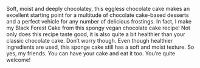 Soft, moist and deeply chocolatey, this eggless chocolate cake makes an excellent starting point for a multitude of chocolate cake-based desserts and a perfect vehicle for any number of delicious frostings. In fact, I make my Black Forest Cake from this spongy vegan chocolate cake recipe!
Not only does this recipe taste good, it is also quite a bit healthier than your classic chocolate cake. Don’t worry though. Even though healthier ingredients are used, this sponge cake still has a soft and moist texture. So yes, my friends. You can have your cake and eat it too. You’re quite welcome!